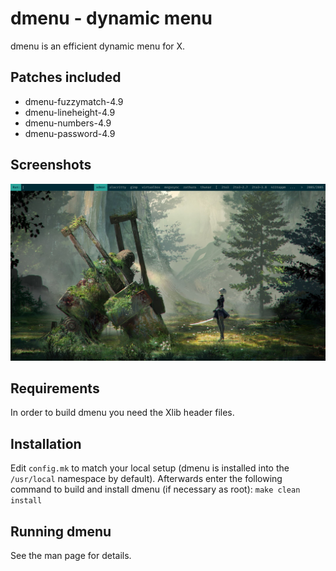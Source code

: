# dmenu - dynamic menu
dmenu is an efficient dynamic menu for X.

## Patches included
* dmenu-fuzzymatch-4.9
* dmenu-lineheight-4.9
* dmenu-numbers-4.9
* dmenu-password-4.9

## Screenshots
<img src="Screenshots/Screenshot_from_2020-09-14_14:58:41.png" width=1000px>

## Requirements
In order to build dmenu you need the Xlib header files.

## Installation
Edit `config.mk` to match your local setup (dmenu is installed into
the `/usr/local` namespace by default).
Afterwards enter the following command to build and install dmenu
(if necessary as root):
    `make clean install`

## Running dmenu
See the man page for details.
